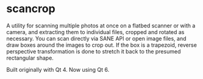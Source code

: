 # scancrop

A utility for scanning multiple photos at once on a flatbed scanner or with a
camera, and extracting them to individual files, cropped and rotated as
necessary. You can scan directly via SANE API or open image files, and draw
boxes around the images to crop out. If the box is a trapezoid, reverse
perspective transformation is done to stretch it back to the presumed
rectangular shape. 

Built originally with Qt 4. Now using Qt 6.

